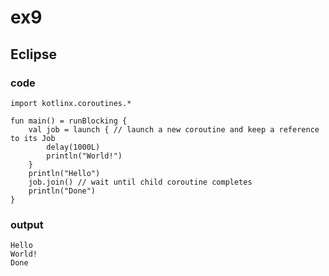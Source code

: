 # ex9
## Eclipse
### code
    import kotlinx.coroutines.*
    
    fun main() = runBlocking {
        val job = launch { // launch a new coroutine and keep a reference to its Job
            delay(1000L)
            println("World!")
        }
        println("Hello")
        job.join() // wait until child coroutine completes
        println("Done")     
    }
### output
    Hello
    World!
    Done
